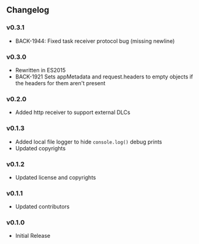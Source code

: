 ## Changelog

### v0.3.1
* BACK-1944: Fixed task receiver protocol bug (missing newline)

### v0.3.0
* Rewritten in ES2015
* BACK-1921 Sets appMetadata and request.headers to empty objects if the headers for them aren't present

### v0.2.0
* Added http receiver to support external DLCs

### v0.1.3
* Added local file logger to hide `console.log()` debug prints
* Updated copyrights

### v0.1.2
* Updated license and copyrights

### v0.1.1
* Updated contributors

### v0.1.0
* Initial Release
